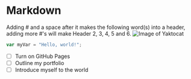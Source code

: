 # Markdown
Adding # and a space after it makes the following word(s) into a header, adding more #'s will make Header 2, 3, 4, 5 and 6.
![Image of Yaktocat](https://octodex.github.com/images/yaktocat.png)
``` javascript
var myVar = "Hello, world!";
```
- [ ] Turn on GitHub Pages
- [ ] Outline my portfolio
- [ ] Introduce myself to the world
